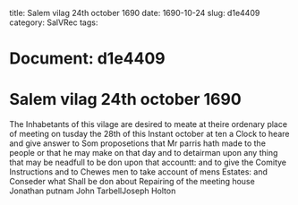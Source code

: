 title: Salem vilag 24th october 1690
date: 1690-10-24
slug: d1e4409
category: SalVRec
tags: 




# Document: d1e4409


# Salem vilag 24th october 1690

The Inhabetants of this vilage are desired to meate at theire ordenary place of meeting on tusday the 28th of this Instant october at ten a Clock to heare and give answer to Som proposetions that Mr parris hath made to the people or that he may make on that day and to detairman upon any thing that may be neadfull to be don upon that accountt: and to give the Comitye Instructions and to Chewes men to take account of mens Estates: and Conseder what Shall be don about Repairing of the meeting house Jonathan putnam John TarbellJoseph Holton
